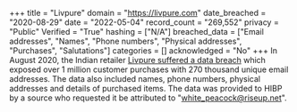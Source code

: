 +++
title = "Livpure"
domain = "https://livpure.com"
date_breached = "2020-08-29"
date = "2022-05-04"
record_count = "269,552"
privacy = "Public"
Verified = "True"
hashing = ["N/A"]
breached_data = ["Email addresses", "Names", "Phone numbers", "Physical addresses", "Purchases", "Salutations"]
categories = []
acknowledged = "No"
+++
In August 2020, the Indian retailer <a href="https://cloudsek.com/threatintelligence/over-a-million-pii-of-livpure-customers-leak-on-cybercrime-forum/" target="_blank" rel="noopener">Livpure suffered a data breach</a> which exposed over 1 million customer purchases with 270 thousand unique email addresses. The data also included names, phone numbers, physical addresses and details of purchased items. The data was provided to HIBP by a source who requested it be attributed to &quot;white_peacock@riseup.net&quot;.
